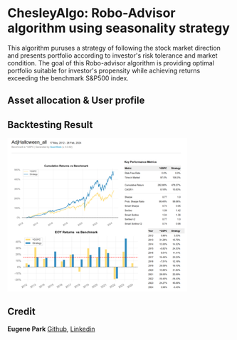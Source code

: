 # ChesleyAlgo: Robo-Advisor algorithm using seasonality strategy

This algorithm puruses a strategy of following the stock market direction and presents portfolio according to investor's risk tolerance and market condition. The goal of this Robo-advisor algorithm is providing optimal portfolio suitable for investor's propensity while achieving returns exceeding the benchmark S&P500 index.

## Asset allocation & User profile


## Backtesting Result
<p align="left">
  <img alt="Dark" src="Images/backtest.png" width="80%"> 
</p>


## Credit

**Eugene Park** <a href="https://github.com/parkakn" target="_blank">Github</a>, <a href="https://www.linkedin.com/in/eugene-park-" target="_blank">Linkedin</a>
 


